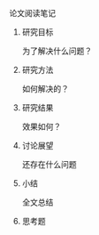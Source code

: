 论文阅读笔记

1. 研究目标

   为了解决什么问题？

2. 研究方法

   如何解决的？

3. 研究结果

   效果如何？

4. 讨论展望

   还存在什么问题

5. 小结

   全文总结

6. 思考题